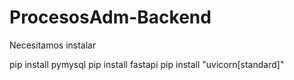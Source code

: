 # ProcesosAdm-Backend

Necesitamos instalar

pip install pymysql
pip install fastapi
pip install "uvicorn[standard]"